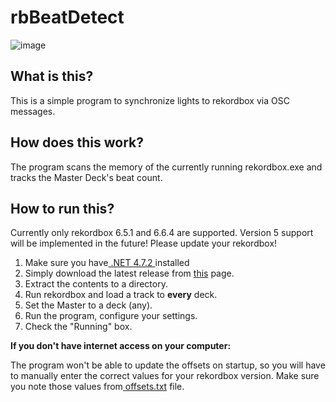 
# rbBeatDetect

![image](https://user-images.githubusercontent.com/20556689/191962038-82b22267-42ae-45bb-b41a-4f2af5236a12.png)

## What is this?
This is a simple program to synchronize lights to rekordbox via OSC messages.

## How does this work?
The program scans the memory of the currently running rekordbox.exe and tracks the Master Deck's beat count.

## How to run this?

Currently only rekordbox 6.5.1 and 6.6.4 are supported. Version 5 support will be implemented in the future! Please update your rekordbox!

1. Make sure you have[ .NET 4.7.2 ](https://dotnet.microsoft.com/en-us/download/dotnet-framework/net472 " .NET 4.7.2 ")installed
2. Simply download the latest release from [this](https://github.com/palmarci/rbBeatDetect/releases "this") page. 
3. Extract the contents to a directory.
4. Run rekordbox and load a track to **every** deck.
5. Set the Master to a deck (any).
6. Run the program, configure your settings.
7. Check the "Running" box.

**If you don't have internet access on your computer:** 

The program won't be able to update the offsets on startup, so you will have to manually enter the correct values for your rekordbox version.  Make sure you note those values from[ offsets.txt](https://raw.githubusercontent.com/palmarci/rbBeatDetect/main/offsets.txt " offsets.txt") file.  
